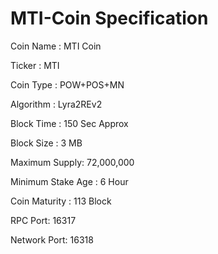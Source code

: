 # MTI-Coin Specification

Coin Name : MTI Coin

Ticker : MTI

Coin Type : POW+POS+MN

Algorithm : Lyra2REv2

Block Time : 150 Sec Approx

Block Size : 3 MB
 
Maximum Supply: 72,000,000

Minimum Stake Age : 6 Hour

Coin Maturity : 113 Block

RPC Port: 16317

Network Port: 16318